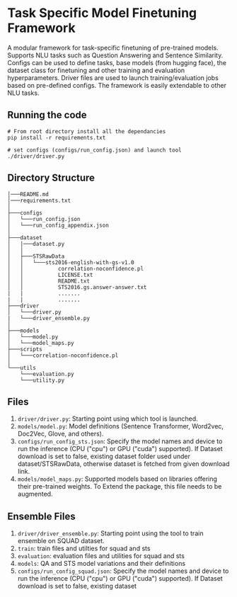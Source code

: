# Task Specific Model Finetuning Framework

A modular framework for task-specific finetuning of pre-trained models. Supports NLU tasks such as Question Answering and Sentence Similarity. Configs can be used to define tasks, base models (from hugging face), the dataset class for finetuning and other training and evaluation hyperparameters. Driver files are used to launch training/evaluation jobs based on pre-defined configs. The framework is easily extendable to other NLU tasks.

## Running the code
```
# From root directory install all the dependancies
pip install -r requirements.txt

# set configs (configs/run_config.json) and launch tool
./driver/driver.py
```

## Directory Structure

```
│───README.md
│───requirements.txt
│   
├───configs
│   └───run_config.json
│   └───run_config_appendix.json
│
├───dataset
│   |───dataset.py
│   │
│   ├───STSRawData
│   │   └───sts2016-english-with-gs-v1.0
│   │           correlation-noconfidence.pl
│   │           LICENSE.txt
│   │           README.txt
│   │           STS2016.gs.answer-answer.txt
|   |           .......
|   |           .......
├───driver
│   └───driver.py
|   └───driver_ensemble.py
│
├───models
│   └───model.py
│   └───model_maps.py
├───scripts
│   └───correlation-noconfidence.pl
│
└───utils
    └───evaluation.py
    └───utility.py
```

## Files
1. `driver/driver.py`: Starting point using which tool is launched.
2. `models/model.py`: Model definitions (Sentence Transformer, Word2vec, Doc2Vec, Glove, and others).
3. `configs/run_config_sts.json`: Specify the model names and device to run the inference (CPU  ("cpu") or GPU ("cuda") supported). If Dataset download is set to false, existing dataset folder used under dataset/STSRawData, otherwise dataset is fetched from given download link.
4. `models/model_maps.py`: Supported models based on libraries offering their pre-trained weights. To Extend the package, this file needs to be augmented.

## Ensemble Files
1. `driver/driver_ensemble.py`: Starting point using the tool to train ensemble on SQUAD dataset.
2. `train`: train files and utilties for squad and sts
3. `evaluation`: evaluation files and utilities for squad and sts
4. `models`: QA and STS model variations and their definitions
5. `configs/run_config_squad.json`: Specify the model names and device to run the inference (CPU  ("cpu") or GPU ("cuda") supported). If Dataset download is set to false, existing dataset 

